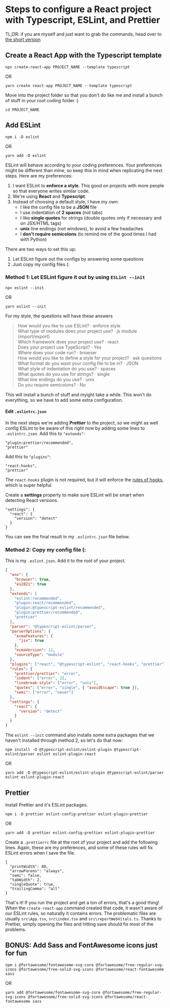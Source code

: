 # Steps to configure a React project with Typescript, ESLint, and Prettier

TL;DR: if you are myself and just want to grab the commands, head over to [the short version](https://github.com/SplinterDev/notes/blob/main/ts-react-eslint-prettier-short.md)

## Create a React App with the Typescript template

```
npx create-react-app PROJECT_NAME --template typescript
```
OR
```
yarn create react-app PROJECT_NAME --template typescript
```

Move into the project folder so that you don't do like me and install a bunch of stuff in your root coding folder :)

```
cd PROJECT_NAME
```

## Add ESLint

```
npm i -D eslint
```
OR

```
yarn add -D eslint
```

ESLint will behave according to your coding preferences. Your preferences might be different than mine, so keep this in mind when replicating the next steps. Here are my preferences:

1. I want ESLint to **enforce a style**. This good on projects with more people so that everyone writes similar code.
2. We're using **React** and **Typescript**.
3. Instead of choosing a default style, I have my own:
   - I like the config file to be a **JSON** file
   - I use indentation of **2 spaces** (not tabs)
   - I like **single quotes** for strings (double quotes only if necessary and on JSX/HTML tags)
   - **unix** line endings (not windows), to avoid a few headaches
   - I **don't require semicolons** (to remind me of the good times I had with Python)

There are two ways to set this up:

1. Let ESLint figure out the configs by answering some questions
2. Just copy my config files (:

### Method 1: Let ESLint figure it out by using `ESLint --init`

```
npx eslint --init
```
OR
```
yarn eslint --init
```

For my style, the questions will have these answers

> How would you like to use ESLint? · enforce style  
> What type of modules does your project use? · js module (import/export)  
> Which framework does your project use? · react  
> Does your project use TypeScript? · Yes  
> Where does your code run? · browser  
> How would you like to define a style for your project? · ask questions  
> What format do you want your config file to be in? · JSON  
> What style of indentation do you use? · spaces  
> What quotes do you use for strings? · single  
> What line endings do you use? · unix  
> Do you require semicolons? · No 

This will install a bunch of stuff and myight take a while. This won't do everything, so we have to add some extra configuration.

#### Edit `.eslintrc.json`

In the next steps we're adding **Prettier** to the project, so we might as well config ESLint to be aware of this right now by adding some lines to `.eslintrc.json`.
Add this to `"extends"`:

```
"plugin:prettier/recommended",
"prettier"
```

Add this to `"plugins"`:

```
"react-hooks",
"prettier"
```

The `react-hooks` plugin is not required, but it will enforce the [rules of hooks](https://reactjs.org/docs/hooks-rules.html), which is super helpful.

Create a **settings** property to make sure ESLint will be smart when detecting React versions.

```
"settings": {
  "react": {
    "version": "detect"
  }
}
```

You can see the final result in my `.eslintrc.json` file below.

### Method 2: Copy my config file (:

This is my `.eslint.json`. Add it to the root of your project.

```json
{
  "env": {
    "browser": true,
    "es2021": true
  },
  "extends": [
    "eslint:recommended",
    "plugin:react/recommended",
    "plugin:@typescript-eslint/recommended",
    "plugin:prettier/recommended",
    "prettier"
  ],
  "parser": "@typescript-eslint/parser",
  "parserOptions": {
    "ecmaFeatures": {
      "jsx": true
    },
    "ecmaVersion": 12,
    "sourceType": "module"
  },
  "plugins": ["react", "@typescript-eslint", "react-hooks", "prettier"],
  "rules": {
    "prettier/prettier": "error",
    "indent": ["error", 2],
    "linebreak-style": ["error", "unix"],
    "quotes": ["error", "single", { "avoidEscape": true }],
    "semi": ["error", "never"]
  },
  "settings": {
    "react": {
      "version": "detect"
    }
  }
}
```

The `eslint --init` command also installs some extra packages that we haven't installed through method 2, so let's do that now:

```
npm install -D @typescript-eslint/eslint-plugin @typescript-eslint/parser eslint eslint-plugin-react
```
OR
```
yarn add -D @typescript-eslint/eslint-plugin @typescript-eslint/parser eslint eslint-plugin-react
```

## Prettier

Install Prettier and it's ESLint packages.

```
npm i -D prettier eslint-config-prettier eslint-plugin-prettier
```
OR
```
yarn add -D prettier eslint-config-prettier eslint-plugin-prettier
```

Create a `.prettierrc` file at the root of your project and add the following lines. Again, these are my preferences, and some of these rules will fix ESLint errors when I save the file.

```
{
  "printWidth": 80,
  "arrowParens": "always",
  "semi": false,
  "tabWidth": 2,
  "singleQuote": true,
  "trailingComma": "all"
}
```

That's it! If you run the project and get a ton of errors, that's a good thing! When the `create-react-app` command created that code, it wasn't aware of our ESLint rules, so naturally it contains errors. The problematic files are usually `src\App.tsx`, `src\index.tsx` and `src\reportWebVitals.ts`. Thanks to Prettier, simply opening the files and hitting save should fix most of the problems.

## BONUS: Add Sass and FontAwesome icons just for fun

```
npm i @fortawesome/fontawesome-svg-core @fortawesome/free-regular-svg-icons @fortawesome/free-solid-svg-icons @fortawesome/react-fontawesome sass
```
OR
```
yarn add @fortawesome/fontawesome-svg-core @fortawesome/free-regular-svg-icons @fortawesome/free-solid-svg-icons @fortawesome/react-fontawesome sass
```
